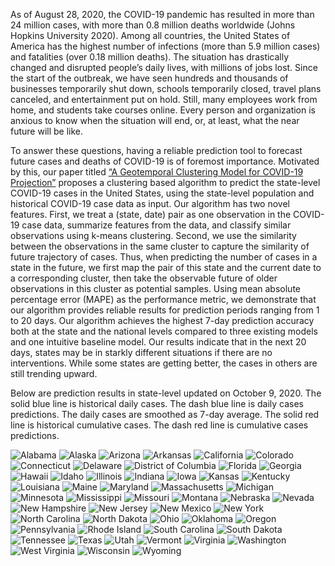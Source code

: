 As of August 28, 2020, the COVID-19 pandemic has resulted in more than 24 million cases, with more than 0.8 million deaths worldwide (Johns Hopkins University 2020). Among all countries, the United States of America has the highest number of infections (more than 5.9 million cases) and fatalities (over 0.18 million deaths). The situation has drastically changed and disrupted people’s daily lives, with millions of jobs lost. Since the start of the outbreak, we have seen hundreds and thousands of businesses temporarily shut down, schools temporarily closed, travel plans canceled, and entertainment put on hold. Still, many employees work from home, and students take courses online. Every person and organization is anxious to know when the situation will end, or, at least, what the near future will be like.

To answer these questions, having a reliable prediction tool to forecast future cases and deaths of COVID-19 is of foremost importance. Motivated by this, our paper titled 
[“A Geotemporal Clustering Model for COVID-19 Projection”](https://papers.ssrn.com/sol3/papers.cfm?abstract_id=3686506)
proposes a clustering based algorithm to predict the state-level COVID-19 cases in the United States, using the state-level population and historical COVID-19 case data as input. Our algorithm has two novel features. First, we treat a (state, date) pair as one observation in the COVID-19 case data, summarize features from the data, and classify similar observations using k-means clustering. Second, we use the similarity between the observations in the same cluster to capture the similarity of future trajectory of cases. Thus, when predicting the number of cases in a state in the future, we first map the pair of this state and the current date to a corresponding cluster, then take the observable future of older observations in this cluster as potential samples. Using mean absolute percentage error (MAPE) as the performance metric, we demonstrate that our algorithm provides reliable results for prediction periods ranging from 1 to 20 days. Our algorithm achieves the highest 7-day prediction accuracy both at the state and the national levels compared to three existing models and one intuitive baseline model. Our results indicate that in the next 20 days, states may be in starkly different situations if there are no interventions. While some states are getting better, the cases in others are still trending upward.

Below are prediction results in state-level updated on October 9, 2020.
The solid blue line is historical daily cases.
The dash blue line is daily cases predictions. The daily cases are smoothed as 7-day average. 
The solid red line is historical cumulative cases. The dash red line is cumulative cases predictions.


![Alabama](https://user-images.githubusercontent.com/67207788/95658055-ffc7ba00-0ae5-11eb-9efa-be15e2e5897a.png)
![Alaska](https://user-images.githubusercontent.com/67207788/95658058-01917d80-0ae6-11eb-9117-57c9508b2f0f.png)
![Arizona](https://user-images.githubusercontent.com/67207788/95658059-022a1400-0ae6-11eb-809f-2281de667782.png)
![Arkansas](https://user-images.githubusercontent.com/67207788/95658061-035b4100-0ae6-11eb-9023-04922417bfdf.png)
![California](https://user-images.githubusercontent.com/67207788/95658063-03f3d780-0ae6-11eb-8fe1-de3346375761.png)
![Colorado](https://user-images.githubusercontent.com/67207788/95658064-048c6e00-0ae6-11eb-926e-d5e9d408f6b8.png)
![Connecticut](https://user-images.githubusercontent.com/67207788/95658065-05250480-0ae6-11eb-89ab-6e195c7e206b.png)
![Delaware](https://user-images.githubusercontent.com/67207788/95658066-05bd9b00-0ae6-11eb-910e-ffc6bfe37b19.png)
![District of Columbia](https://user-images.githubusercontent.com/67207788/95658067-06eec800-0ae6-11eb-9298-018dc2570d0e.png)
![Florida](https://user-images.githubusercontent.com/67207788/95658068-07875e80-0ae6-11eb-83fe-fefea705d02e.png)
![Georgia](https://user-images.githubusercontent.com/67207788/95658069-081ff500-0ae6-11eb-8f8d-069e9e336381.png)
![Hawaii](https://user-images.githubusercontent.com/67207788/95658070-09512200-0ae6-11eb-92bb-efbace0fc495.png)
![Idaho](https://user-images.githubusercontent.com/67207788/95658071-09e9b880-0ae6-11eb-8bd5-721912fe741a.png)
![Illinois](https://user-images.githubusercontent.com/67207788/95658073-0a824f00-0ae6-11eb-9457-eaf8beb877ee.png)
![Indiana](https://user-images.githubusercontent.com/67207788/95658074-0bb37c00-0ae6-11eb-9ee8-901a18ea421a.png)
![Iowa](https://user-images.githubusercontent.com/67207788/95658075-0c4c1280-0ae6-11eb-9126-d9424c0bad25.png)
![Kansas](https://user-images.githubusercontent.com/67207788/95658076-0ce4a900-0ae6-11eb-99f7-e663e894dfdd.png)
![Kentucky](https://user-images.githubusercontent.com/67207788/95658077-0d7d3f80-0ae6-11eb-8442-ed0de3c23308.png)
![Louisiana](https://user-images.githubusercontent.com/67207788/95658078-0eae6c80-0ae6-11eb-85cf-8ac005f7041b.png)
![Maine](https://user-images.githubusercontent.com/67207788/95658079-0f470300-0ae6-11eb-8a38-ddb78b18644b.png)
![Maryland](https://user-images.githubusercontent.com/67207788/95658082-0fdf9980-0ae6-11eb-80dc-30c3455c5377.png)
![Massachusetts](https://user-images.githubusercontent.com/67207788/95658083-10783000-0ae6-11eb-8e4a-0690def4f41a.png)
![Michigan](https://user-images.githubusercontent.com/67207788/95658085-11a95d00-0ae6-11eb-9c50-120d6d256ad8.png)
![Minnesota](https://user-images.githubusercontent.com/67207788/95658087-1241f380-0ae6-11eb-85ae-200926f1755e.png)
![Mississippi](https://user-images.githubusercontent.com/67207788/95658088-140bb700-0ae6-11eb-82ca-56970e97eff2.png)
![Missouri](https://user-images.githubusercontent.com/67207788/95658089-14a44d80-0ae6-11eb-88ea-6592fb790691.png)
![Montana](https://user-images.githubusercontent.com/67207788/95658090-15d57a80-0ae6-11eb-9583-3e7bd298585d.png)
![Nebraska](https://user-images.githubusercontent.com/67207788/95658091-166e1100-0ae6-11eb-85bc-4c52620f949b.png)
![Nevada](https://user-images.githubusercontent.com/67207788/95658093-1706a780-0ae6-11eb-85df-4fc90f3d4868.png)
![New Hampshire](https://user-images.githubusercontent.com/67207788/95658094-179f3e00-0ae6-11eb-837c-7d5d66d0b66a.png)
![New Jersey](https://user-images.githubusercontent.com/67207788/95658095-1837d480-0ae6-11eb-9598-7d4e5229a925.png)
![New Mexico](https://user-images.githubusercontent.com/67207788/95658096-19690180-0ae6-11eb-8e4e-33fb20002c1b.png)
![New York](https://user-images.githubusercontent.com/67207788/95658097-1a019800-0ae6-11eb-9106-5cc30d2af091.png)
![North Carolina](https://user-images.githubusercontent.com/67207788/95658098-1a9a2e80-0ae6-11eb-8dd5-b1a9ffc58c3c.png)
![North Dakota](https://user-images.githubusercontent.com/67207788/95658100-1b32c500-0ae6-11eb-827b-91d2aae9fc52.png)
![Ohio](https://user-images.githubusercontent.com/67207788/95658101-1bcb5b80-0ae6-11eb-8232-4628e824f2fb.png)
![Oklahoma](https://user-images.githubusercontent.com/67207788/95658102-1c63f200-0ae6-11eb-9c6f-da52d51c3cc1.png)
![Oregon](https://user-images.githubusercontent.com/67207788/95658103-1cfc8880-0ae6-11eb-8abc-c7868b4f841d.png)
![Pennsylvania](https://user-images.githubusercontent.com/67207788/95658106-1ec64c00-0ae6-11eb-8600-c15486c3e80f.png)
![Rhode Island](https://user-images.githubusercontent.com/67207788/95658108-1f5ee280-0ae6-11eb-8761-b3ca73b91ed0.png)
![South Carolina](https://user-images.githubusercontent.com/67207788/95658109-20900f80-0ae6-11eb-82db-9fbc129cda9a.png)
![South Dakota](https://user-images.githubusercontent.com/67207788/95658110-20900f80-0ae6-11eb-9c2e-846771fe3d31.png)
![Tennessee](https://user-images.githubusercontent.com/67207788/95658111-2128a600-0ae6-11eb-98ad-2432cfd3c534.png)
![Texas](https://user-images.githubusercontent.com/67207788/95658113-2259d300-0ae6-11eb-971f-763d14806172.png)
![Utah](https://user-images.githubusercontent.com/67207788/95658114-22f26980-0ae6-11eb-80ce-32301652199f.png)
![Vermont](https://user-images.githubusercontent.com/67207788/95658115-238b0000-0ae6-11eb-876c-8d30724838ab.png)
![Virginia](https://user-images.githubusercontent.com/67207788/95658116-24239680-0ae6-11eb-950f-e5a07dfb1573.png)
![Washington](https://user-images.githubusercontent.com/67207788/95658117-24bc2d00-0ae6-11eb-9e71-c91b74c3588d.png)
![West Virginia](https://user-images.githubusercontent.com/67207788/95658118-2554c380-0ae6-11eb-9399-f85a7edb86cb.png)
![Wisconsin](https://user-images.githubusercontent.com/67207788/95658119-25ed5a00-0ae6-11eb-997b-974006bbbfe5.png)
![Wyoming](https://user-images.githubusercontent.com/67207788/95658120-271e8700-0ae6-11eb-9aba-b38c0dea46b2.png)


